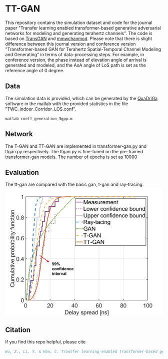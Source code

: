 # TT-GAN
This repository contains the simulation dataset and code for the journal paper "Transfer learning enabled transformer-based generative adversarial networks for modeling and generating terahertz channels". The code is based on [TransGAN](https://github.com/VITA-Group/TransGAN) and [mmwchanmod](https://github.com/nyu-wireless/mmwchanmod). Please note that there is slight difference between this journal version and conference version "Transformer-based GAN for Terahertz Spatial-Temporal Channel Modeling and Generating" in terms of data-processing steps. For example, in conference version, the phase instead of elevation angle of arrival is generated and modeled, and the AoA angle of LoS path is set as the reference angle of 0 degree.

## Data
The simulation data is provided, which can be generated by the [QuaDriGa](https://quadriga-channel-model.de/) software in the matlab with the provided statistics in the file "TWC_Indoor_Corridor_LOS.conf". 
```
matlab coeff_generation_3gpp.m
```

## Network
The T-GAN and TT-GAN are implemented in transformer-gan.py and ttgan.py respectively. The ttgan.py is fine-tuned on the pre-trained transformer-gan models. The number of epochs is set as 10000


## Evaluation
The tt-gan are compared with the basic gan, t-gan and ray-tracing.
![delay](delay_spread.jpg)

## Citation
If you find this repo helpful, please cite
```bibtex
Hu, Z., Li, Y. & Han, C. Transfer learning enabled transformer-based generative adversarial networks for modeling and generating terahertz channels. Commun Eng 3, 153 (2024). https://doi.org/10.1038/s44172-024-00309-x
```
